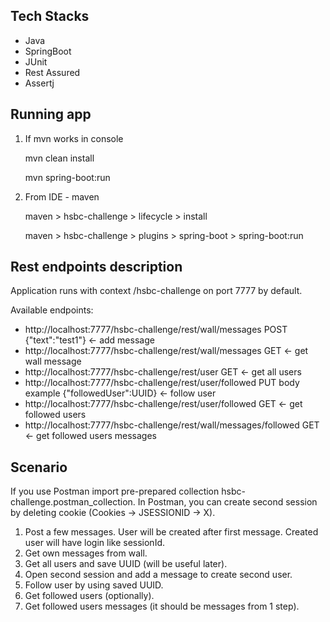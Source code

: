 ## Tech Stacks
*    Java
*    SpringBoot
*    JUnit
*    Rest Assured
*    Assertj
## Running app
1. If mvn works in console

    mvn clean install

    mvn spring-boot:run

2. From IDE - maven

    maven > hsbc-challenge > lifecycle > install

    maven > hsbc-challenge > plugins > spring-boot > spring-boot:run
    
## Rest endpoints description
Application runs with context /hsbc-challenge on port 7777 by default.

Available endpoints:
* http://localhost:7777/hsbc-challenge/rest/wall/messages POST {"text":"test1"} <- add message
* http://localhost:7777/hsbc-challenge/rest/wall/messages GET <- get wall message
* http://localhost:7777/hsbc-challenge/rest/user GET <- get all users
* http://localhost:7777/hsbc-challenge/rest/user/followed PUT body example {"followedUser":UUID} <- follow user
* http://localhost:7777/hsbc-challenge/rest/user/followed GET <- get followed users
* http://localhost:7777/hsbc-challenge/rest/wall/messages/followed GET <- get followed users messages


## Scenario
If you use Postman import pre-prepared collection hsbc-challenge.postman_collection. In Postman, you can create second session by deleting cookie (Cookies -> JSESSIONID -> X).
1. Post a few messages. User will be created after first message. Created user will have login like sessionId.
2. Get own messages from wall.
3. Get all users and save UUID (will be useful later).
4. Open second session and add a message to create second user.
5. Follow user by using saved UUID.
6. Get followed users (optionally).
7. Get followed users messages (it should be messages from 1 step).